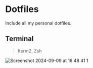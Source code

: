 # Dotfiles

Include all my personal dotfiles.


## Terminal

> Iterm2, Zsh

![Screenshot 2024-09-09 at 16 48 41 1](https://github.com/user-attachments/assets/fda77c6d-c219-4360-bd07-f25acf6bf71f)
